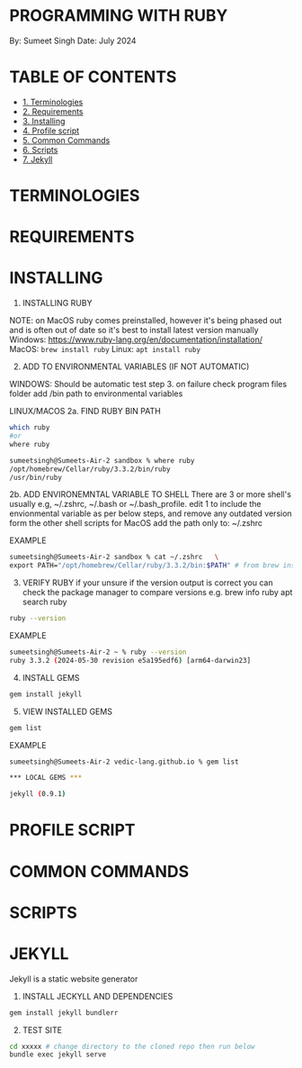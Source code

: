 
# PROGRAMMING WITH RUBY

By: Sumeet Singh
Date: July 2024

# TABLE OF CONTENTS
- [1. Terminologies](#terminologies)
- [2. Requirements](#requirements)
- [3. Installing](#installing)
- [4. Profile script](#profile-script)
- [5. Common Commands](#common-commands)
- [6. Scripts](#scripts)
- [7. Jekyll](#jekyll)

# TERMINOLOGIES

# REQUIREMENTS

# INSTALLING

1. INSTALLING RUBY

NOTE: on MacOS ruby comes preinstalled, however it's being phased out and is often out of date so it's best to install latest version manually
Windows: https://www.ruby-lang.org/en/documentation/installation/
MacOS: ```brew install ruby```
Linux: ```apt install ruby```

2. ADD TO ENVIRONMENTAL VARIABLES (IF NOT AUTOMATIC)

WINDOWS: Should be automatic test step 3. on failure check program files folder add /bin path to environmental variables

LINUX/MACOS
2a. FIND RUBY BIN PATH
```bash
which ruby
#or
where ruby

sumeetsingh@Sumeets-Air-2 sandbox % where ruby
/opt/homebrew/Cellar/ruby/3.3.2/bin/ruby
/usr/bin/ruby
```
2b. ADD ENVIRONEMNTAL VARIABLE TO SHELL
There are 3 or more shell's usually e.g, ~/.zshrc, ~/.bash or ~/.bash_profile.
edit 1 to include the envionmental variable as per below steps, and remove any outdated version
form the other shell scripts
for MacOS add the path only to: ~/.zshrc

EXAMPLE

```bash
sumeetsingh@Sumeets-Air-2 sandbox % cat ~/.zshrc   \
export PATH="/opt/homebrew/Cellar/ruby/3.3.2/bin:$PATH" # from brew install ruby
```

3. VERIFY RUBY
if your unsure if the version output is correct you can check the package manager to compare versions e.g.
brew info ruby
apt search ruby
```bash
ruby --version
```
EXAMPLE
```bash
sumeetsingh@Sumeets-Air-2 ~ % ruby --version
ruby 3.3.2 (2024-05-30 revision e5a195edf6) [arm64-darwin23]
```

4. INSTALL GEMS
```bash
gem install jekyll
```

5. VIEW INSTALLED GEMS
```bash
gem list
```

EXAMPLE
```bash
sumeetsingh@Sumeets-Air-2 vedic-lang.github.io % gem list                  

*** LOCAL GEMS ***

jekyll (0.9.1)
```

# PROFILE SCRIPT

# COMMON COMMANDS

# SCRIPTS

# JEKYLL

Jekyll is a static website generator

1. INSTALL JECKYLL AND DEPENDENCIES

```bash
gem install jekyll bundlerr
```

2. TEST SITE
```bash
cd xxxxx # change directory to the cloned repo then run below
bundle exec jekyll serve
```
